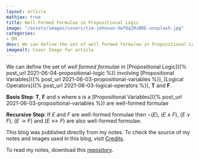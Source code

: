 ```yaml
---
layout: article
mathjax: true
title: Well-Formed Formulae in Propositional Logic
image: "/assets/images/covers/tim-johnson-Vwf8q3RzBRE-unsplash.jpg"
categories:
- DM
desc: We can define the set of well formed formulae in Propositional Logic involving Propositional Variables, Logical Operators, T and F. 
imagealt: Cover Image for article
---
```


We can define the set of *well formed formulae* in [Propositional Logic]({% post_url 2021-06-04-propositional-logic %}) involving [Propositional Variables]({% post_url 2021-06-03-propositional-variables %}), [Logical Operators]({% post_url 2021-06-03-logical-operators %}), **T** and **F**.

**Basis Step**: **T**, **F** and $s$ where $s$ is a [Propositional Variables]({% post_url 2021-06-03-propositional-variables %}) are well-formed formulae




















































































































































































































































































































































































































**Recursive Step**: If $E$ and $F$ are well-formed formulae then $\neg (E)$, $(E \wedge F)$, $(E \vee F)$, $(E \to F)$ and $(E \leftrightarrow F)$ are also well-formed formulae.





















































































































































































































































































































































































































This blog was published directly from my notes.
To check the source of my notes and images used in this blog, visit <a href="/credits.html" target="_blank">Credits</a>.

To read my notes, download this <a href="https://github.com/bovem/CS" target="blank">repository</a>.